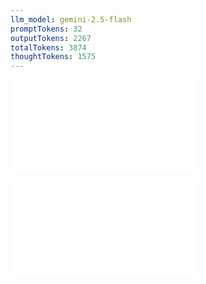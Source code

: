 ```yaml
---
llm_model: gemini-2.5-flash
promptTokens: 32
outputTokens: 2267
totalTokens: 3874
thoughtTokens: 1575
---
```


![@](steps/prompt.db133d31.md)

![@](steps/response.25a2d2ce.md)